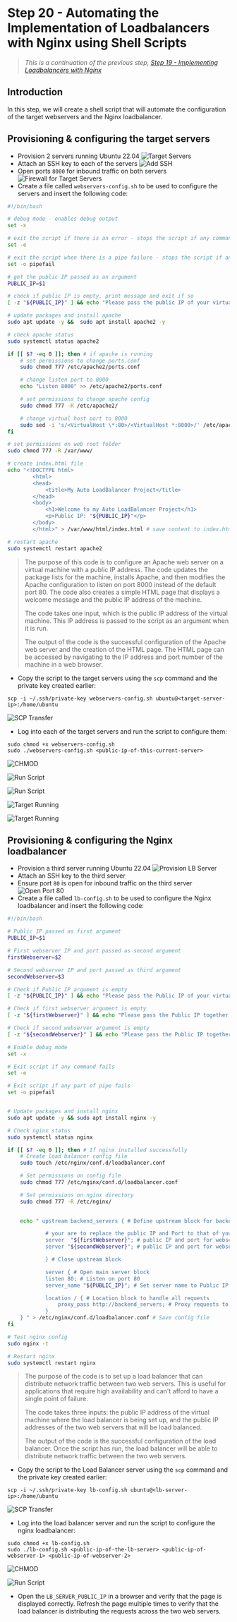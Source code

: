 # Step 20 - Automating the Implementation of Loadbalancers with Nginx using Shell Scripts

> *This is a continuation of the previous step, [Step 19 - Implementing Loadbalancers with Nginx](https://github.com/mrdankuta/dareyio-projects-mono/blob/main/step-19/step19.md)*

## Introduction

In this step, we will create a shell script that will automate the configuration of the target webservers and the Nginx loadbalancer.

## Provisioning & configuring the target servers

- Provision 2 servers running Ubuntu 22.04
![Target Servers](./img/01-target-servers.png)
- Attach an SSH key to each of the servers
![Add SSH](./img/02-ssh-add.png)
- Open ports `8000` for inbound traffic on both servers
![Firewall for Target Servers](./img/03-targetFW.png)
- Create a file called `webservers-config.sh` to be used to configure the servers and insert the following code:

```bash
#!/bin/bash

# debug mode - enables debug output
set -x

# exit the script if there is an error - stops the script if any command fails
set -e

# exit the script when there is a pipe failure - stops the script if any part of a pipe fails
set -o pipefail

# get the public IP passed as an argument
PUBLIC_IP=$1

# check if public IP is empty, print message and exit if so
[ -z "${PUBLIC_IP}" ] && echo "Please pass the public IP of your virtual machine as an argument to the script" && exit 1

# update packages and install apache
sudo apt update -y &&  sudo apt install apache2 -y

# check apache status
sudo systemctl status apache2

if [[ $? -eq 0 ]]; then # if apache is running
    # set permissions to change ports.conf
    sudo chmod 777 /etc/apache2/ports.conf

    # change listen port to 8000
    echo "Listen 8000" >> /etc/apache2/ports.conf

    # set permissions to change apache config
    sudo chmod 777 -R /etc/apache2/

    # change virtual host port to 8000
    sudo sed -i 's/<VirtualHost \*:80>/<VirtualHost *:8000>/' /etc/apache2/sites-available/000-default.conf
fi

# set permissions on web root folder
sudo chmod 777 -R /var/www/

# create index.html file
echo "<!DOCTYPE html>
        <html>
        <head>
            <title>My Auto LoadBalancer Project</title> 
        </head>
        <body>
            <h1>Welcome to my Auto LoadBalancer Project</h1>
            <p>Public IP: "${PUBLIC_IP}"</p> 
        </body>
        </html>" > /var/www/html/index.html # save content to index.html

# restart apache
sudo systemctl restart apache2
```

> The purpose of this code is to configure an Apache web server on a virtual machine with a public IP address. The code updates the package lists for the machine, installs Apache, and then modifies the Apache configuration to listen on port 8000 instead of the default port 80. The code also creates a simple HTML page that displays a welcome message and the public IP address of the machine.
>
> The code takes one input, which is the public IP address of the virtual machine. This IP address is passed to the script as an argument when it is run.
>
> The output of the code is the successful configuration of the Apache web server and the creation of the HTML page. The HTML page can be accessed by navigating to the IP address and port number of the machine in a web browser.

- Copy the script to the target servers using the `scp` command and the private key created earlier:

```shell
scp -i ~/.ssh/private-key webservers-config.sh ubuntu@<target-server-ip>:/home/ubuntu
```

![SCP Transfer](./img/04-scpSH.png)

- Log into each of the target servers and run the script to configure them:

```shell
sudo chmod +x webservers-config.sh
sudo ./webservers-config.sh <public-ip-of-this-current-server>
```

![CHMOD](./img/05-chmod-wbsvrSH.png)

![Run Script](./img/06-runSH.png)

![Run Script](./img/06a-runSH2.png)

![Target Running](./img/07-tg1Running.png)

![Target Running](./img/07a-tg2Running.png)

## Provisioning & configuring the Nginx loadbalancer

- Provision a third server running Ubuntu 22.04
![Provision LB Server](./img/08-nginxLB.png)
- Attach an SSH key to the third server
- Ensure port `80` is open for inbound traffic on the third server
![Open Port 80](./img/09-nginxFW.png)
- Create a file called `lb-config.sh` to be used to configure the Nginx loadbalancer and insert the following code:

```bash
#!/bin/bash

# Public IP passed as first argument
PUBLIC_IP=$1

# First webserver IP and port passed as second argument
firstWebserver=$2 

# Second webserver IP and port passed as third argument
secondWebserver=$3

# Check if Public IP argument is empty
[ -z "${PUBLIC_IP}" ] && echo "Please pass the Public IP of your virtual machine as the argument to the script" && exit 1

# Check if first webserver argument is empty
[ -z "${firstWebserver}" ] && echo "Please pass the Public IP together with its port number in this format: 127.0.0.1:8000 as the second argument to the script" && exit 1

# Check if second webserver argument is empty 
[ -z "${secondWebserver}" ] && echo "Please pass the Public IP together with its port number in this format: 127.0.0.1:8000 as the third argument to the script" && exit 1 

# Enable debug mode
set -x

# Exit script if any command fails
set -e

# Exit script if any part of pipe fails
set -o pipefail


# Update packages and install nginx
sudo apt update -y && sudo apt install nginx -y

# Check nginx status
sudo systemctl status nginx

if [[ $? -eq 0 ]]; then # If nginx installed successfully
    # Create load balancer config file
    sudo touch /etc/nginx/conf.d/loadbalancer.conf

    # Set permissions on config file
    sudo chmod 777 /etc/nginx/conf.d/loadbalancer.conf

    # Set permissions on nginx directory
    sudo chmod 777 -R /etc/nginx/

    
    echo " upstream backend_servers { # Define upstream block for backend servers

            # your are to replace the public IP and Port to that of your webservers
            server  "${firstWebserver}"; # public IP and port for webserser 1 
            server "${secondWebserver}"; # public IP and port for webserver 2

            } # Close upstream block

            server { # Open main server block
            listen 80; # Listen on port 80
            server_name "${PUBLIC_IP}"; # Set server name to Public IP

            location / { # Location block to handle all requests
                proxy_pass http://backend_servers; # Proxy requests to backend servers  
            } 
    } " > /etc/nginx/conf.d/loadbalancer.conf # Save config file
fi 

# Test nginx config
sudo nginx -t

# Restart nginx
sudo systemctl restart nginx
```

> The purpose of the code is to set up a load balancer that can distribute network traffic between two web servers. This is useful for applications that require high availability and can't afford to have a single point of failure.
>
> The code takes three inputs: the public IP address of the virtual machine where the load balancer is being set up, and the public IP addresses of the two web servers that will be load balanced.
>
> The output of the code is the successful configuration of the load balancer. Once the script has run, the load balancer will be able to distribute network traffic between the two web servers.

- Copy the script to the Load Balancer server using the `scp` command and the private key created earlier:

```shell
scp -i ~/.ssh/private-key lb-config.sh ubuntu@<lb-server-ip>:/home/ubuntu
```

![SCP Transfer](./img/08-scpNgxSH.png)

- Log into the load balancer server and run the script to configure the nginx loadbalancer:

```shell
sudo chmod +x lb-config.sh
sudo ./lb-config.sh <public-ip-of-the-lb-server> <public-ip-of-webserver-1> <public-ip-of-webserver-2>
```

![CHMOD](./img/09-chmod-lbsvrSH.png)

![Run Script](./img/10-runNgxSH.png)

- Open the `LB_SERVER_PUBLIC_IP` in a browser and verify that the page is displayed correctly. Refresh the page multiple times to verify that the load balancer is distributing the requests across the two web servers.
